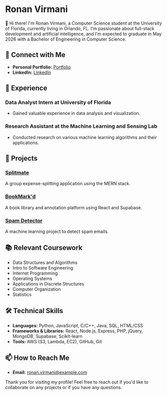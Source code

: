 # Ronan Virmani

👋 Hi there! I'm Ronan Virmani, a Computer Science student at the University of Florida, currently living in Orlando, FL. I'm passionate about full-stack development and artificial intelligence, and I'm expected to graduate in May 2026 with a Bachelor of Engineering in Computer Science.

## 🔗 Connect with Me
- **Personal Portfolio:** [Portfolio](https://ronanvirmani-ronan-virmanis-projects.vercel.app/)
- **LinkedIn:** [LinkedIn](https://www.linkedin.com/in/ronan-virmani-UF/)

## 💼 Experience

### Data Analyst Intern at University of Florida
- Gained valuable experience in data analysis and visualization.

### Research Assistant at the Machine Learning and Sensing Lab
- Conducted research on various machine learning algorithms and their applications.

## 🌟 Projects

### [Splitmate](https://master--harmonious-florentine-0617fc.netlify.app/)
A group expense-splitting application using the MERN stack.

### [BookMark'd](https://book-markd.vercel.app/)
A book library and annotation platform using React and Supabase.

### [Spam Detector](https://github.com/ronanvirmani/emailSpamDetection)
A machine learning project to detect spam emails.

## 📚 Relevant Coursework
- Data Structures and Algorithms
- Intro to Software Engineering
- Internet Programming
- Operating Systems
- Applications in Discrete Structures
- Computer Organization
- Statistics

## 🛠️ Technical Skills
- **Languages:** Python, JavaScript, C/C++, Java, SQL, HTML/CSS
- **Frameworks & Libraries:** React, Node.js, Express, PHP, jQuery, MongoDB, Supabase, Scikit-learn
- **Tools:** AWS (S3, Lambda, EC2), GitHub, Git

## 📫 How to Reach Me
- **Email:** [ronan.virmani@example.com](mailto:ronanvirmani@yahoo.com)

Thank you for visiting my profile! Feel free to reach out if you'd like to collaborate on any projects or if you have any questions.


<!--
**ronanvirmani/ronanvirmani** is a ✨ _special_ ✨ repository because its `README.md` (this file) appears on your GitHub profile.

Here are some ideas to get you started:

- 🔭 I’m currently working on ...
- 🌱 I’m currently learning ...
- 👯 I’m looking to collaborate on ...
- 🤔 I’m looking for help with ...
- 💬 Ask me about ...
- 📫 How to reach me: ...
- 😄 Pronouns: ...
- ⚡ Fun fact: ...
-->
